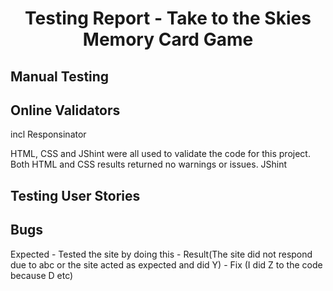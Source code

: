 # <p align="center">Testing Report - Take to the Skies Memory Card Game</p>



## Manual Testing 

## Online Validators

incl Responsinator

HTML, CSS and JShint were all used to validate the code for this project. Both HTML and CSS results returned no warnings or issues. JShint 

## Testing User Stories

## Bugs
Expected - Tested the site by doing this - Result(The site did not respond due to abc or the site acted as expected and did Y) - Fix (I did Z to the code because D etc)